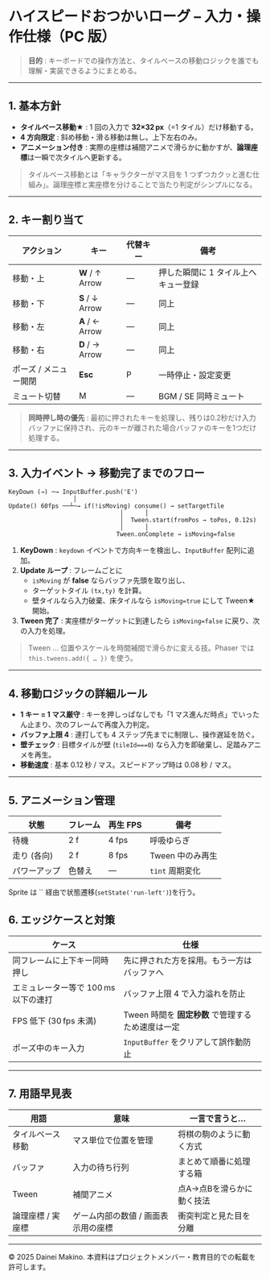 # ハイスピードおつかいローグ – 入力・操作仕様（PC 版）

> **目的** : キーボードでの操作方法と、タイルベースの移動ロジックを誰でも理解・実装できるようにまとめる。

---

## 1. 基本方針

- **タイルベース移動★** : 1 回の入力で **32×32 px**（=1 タイル）だけ移動する。
- **4 方向限定** : 斜め移動・滑る移動は無し。上下左右のみ。
- **アニメーション付き** : 実際の座標は補間アニメで滑らかに動かすが、**論理座標**は一瞬で次タイルへ更新する。

> タイルベース移動とは「キャラクターがマス目を 1 つずつカクッと進む仕組み」。論理座標と実座標を分けることで当たり判定がシンプルになる。

---

## 2. キー割り当て

| アクション        | キー              | 代替キー | 備考                  |
| ------------ | --------------- | ---- | ------------------- |
| 移動・上         | **W** / ↑ Arrow | —    | 押した瞬間に 1 タイル上へキュー登録 |
| 移動・下         | **S** / ↓ Arrow | —    | 同上                  |
| 移動・左         | **A** / ← Arrow | —    | 同上                  |
| 移動・右         | **D** / → Arrow | —    | 同上                  |
| ポーズ / メニュー開閉 | **Esc**         | P    | 一時停止・設定変更           |
| ミュート切替       | M               | —    | BGM / SE 同時ミュート     |

> **同時押し時の優先** : 最初に押されたキーを処理し、残りは0.2秒だけ入力バッファに保持され、元のキーが離された場合バッファのキーを1つだけ処理する。

---

## 3. 入力イベント → 移動完了までのフロー

```
KeyDown (→) ─→ InputBuffer.push('E')
                  │
Update() 60fps ──┴─→ if(!isMoving) consume() → setTargetTile
                               │      │
                               │  Tween.start(fromPos → toPos, 0.12s)
                               │      │
                              Tween.onComplete → isMoving=false
```

1. **KeyDown** : `keydown` イベントで方向キーを検出し、`InputBuffer` 配列に追加。
2. **Update ループ** : フレームごとに
   - `isMoving` が **false** ならバッファ先頭を取り出し、
   - ターゲットタイル `(tx,ty)` を計算。
   - 壁タイルなら入力破棄、床タイルなら `isMoving=true` にして Tween★ 開始。
3. **Tween 完了** : 実座標がターゲットに到達したら `isMoving=false` に戻り、次の入力を処理。

> Tween … 位置やスケールを時間補間で滑らかに変える技。Phaser では `this.tweens.add({ … })` を使う。

---

## 4. 移動ロジックの詳細ルール

- **1 キー = 1 マス厳守** : キーを押しっぱなしでも「1 マス進んだ時点」でいったん止まり、次のフレームで再度入力判定。
- **バッファ上限 4** : 連打しても 4 ステップ先までに制限し、操作遅延を防ぐ。
- **壁チェック** : 目標タイルが壁 (`tileId===0`) なら入力を即破棄し、足踏みアニメを再生。
- **移動速度** : 基本 0.12 秒 / マス。スピードアップ時は 0.08 秒 / マス。

---

## 5. アニメーション管理

| 状態      | フレーム | 再生 FPS | 備考          |
| ------- | ---- | ------ | ----------- |
| 待機      | 2 f  | 4 fps  | 呼吸ゆらぎ       |
| 走り (各向) | 2 f  | 8 fps  | Tween 中のみ再生 |
| パワーアップ  | 色替え  | —      | `tint` 周期変化 |

Sprite は `` 経由で状態遷移(`setState('run-left')`)を行う。


## 6. エッジケースと対策

| ケース                    | 仕様                              |
| ---------------------- | ------------------------------- |
| 同フレームに上下キー同時押し         | 先に押された方を採用。もう一方はバッファへ           |
| エミュレーター等で 100 ms 以下の連打 | バッファ上限 4 で入力溢れを防止               |
| FPS 低下 (30 fps 未満)     | Tween 時間を **固定秒数** で管理するため速度は一定 |
| ポーズ中のキー入力              | `InputBuffer` をクリアして誤作動防止       |

---

## 7. 用語早見表

| 用語         | 意味                  | 一言で言うと…        |
| ---------- | ------------------- | -------------- |
| タイルベース移動   | マス単位で位置を管理          | 将棋の駒のように動く方式   |
| バッファ       | 入力の待ち行列             | まとめて順番に処理する箱   |
| Tween      | 補間アニメ               | 点A→点Bを滑らかに動く技法 |
| 論理座標 / 実座標 | ゲーム内部の数値 / 画面表示用の座標 | 衝突判定と見た目を分離    |

---

© 2025 Dainei Makino. 本資料はプロジェクトメンバー・教育目的での転載を許可します。

